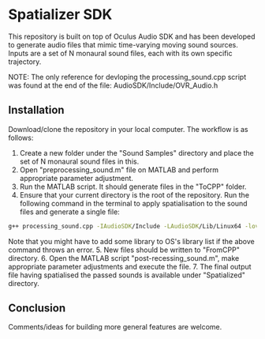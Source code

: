 # Spatializer SDK

This repository is built on top of Oculus Audio SDK and has been developed to generate audio files that mimic time-varying moving sound sources. Inputs are a set of N monaural sound files, each with its own specific trajectory. 

NOTE: The only reference for devloping the processing_sound.cpp script was found at the end of the file: AudioSDK/Include/OVR_Audio.h

## Installation

Download/clone the repository in your local computer. The workflow is as follows:

1. Create a new folder under the "Sound Samples" directory and place the set of N monaural sound files in this.
2. Open "preprocessing_sound.m" file on MATLAB and perform appropriate parameter adjustment.
3. Run the MATLAB script. It should generate files in the "ToCPP" folder.
4. Ensure that your current directory is the root of the repository. Run the following command in the terminal to apply spatialisation to the sound files and generate a single file:
```bash
g++ processing_sound.cpp -IAudioSDK/Include -LAudioSDK/Lib/Linux64 -lovraudio64.
```
Note that you might have to add some library to OS's library list if the above command throws an error.
5. New files should be written to "FromCPP" directory.
6. Open the MATLAB script "post-recessing_sound.m", make appropriate parameter adjustments and execute the file.
7. The final output file having spatialised the passed sounds is available under "Spatialized" directory. 

## Conclusion

Comments/ideas for building more general features are welcome. 
